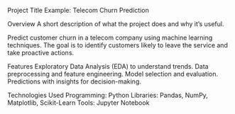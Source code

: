 Project Title
Example: Telecom Churn Prediction


Overview
A short description of what the project does and why it’s useful.

Predict customer churn in a telecom company using machine learning techniques. The goal is to identify customers likely to leave the service and take proactive actions.

Features
Exploratory Data Analysis (EDA) to understand trends.
Data preprocessing and feature engineering.
Model selection and evaluation.
Predictions with insights for decision-making.

Technologies Used
Programming: Python
Libraries: Pandas, NumPy, Matplotlib, Scikit-Learn
Tools: Jupyter Notebook
